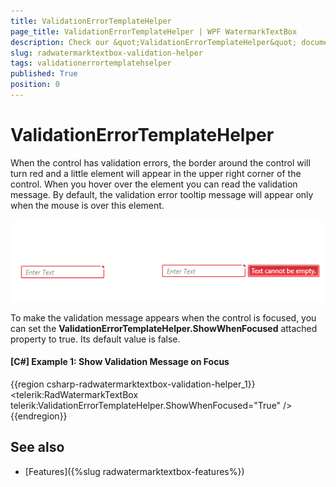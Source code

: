 ```yaml
---
title: ValidationErrorTemplateHelper
page_title: ValidationErrorTemplateHelper | WPF WatermarkTextBox
description: Check our &quot;ValidationErrorTemplateHelper&quot; documentation article for the RadWatermarkTextBox {{ site.framework_name }} control.
slug: radwatermarktextbox-validation-helper
tags: validationerrortemplatehselper
published: True
position: 0
---
```


# ValidationErrorTemplateHelper

When the control has validation errors, the border around the control will turn red and a little element will appear in the upper right corner of the control. When you hover over the element you can read the validation message. By default, the validation error tooltip message will appear only when the mouse is over this element.

![](images/radwatermarktextbox-helper-01.png)

To make the validation message appears when the control is focused, you can set the __ValidationErrorTemplateHelper.ShowWhenFocused__ attached property to true. Its default value is false.

#### __[C#] Example 1: Show Validation Message on Focus__
{{region csharp-radwatermarktextbox-validation-helper_1}}
	<telerik:RadWatermarkTextBox telerik:ValidationErrorTemplateHelper.ShowWhenFocused="True" />
{{endregion}}

## See also
 * [Features]({%slug radwatermarktextbox-features%})

 
